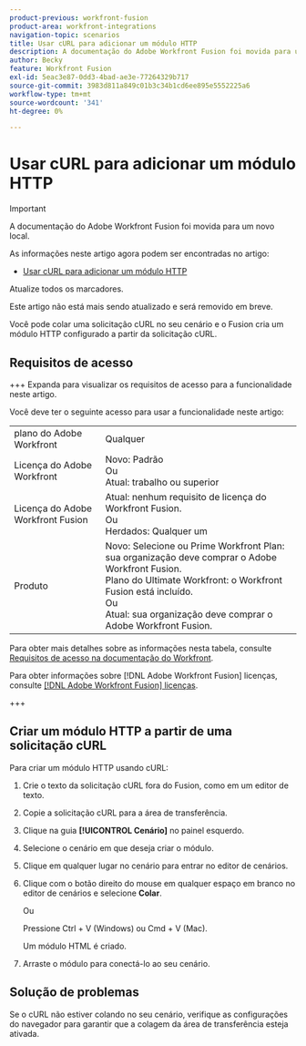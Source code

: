 ```yaml
---
product-previous: workfront-fusion
product-area: workfront-integrations
navigation-topic: scenarios
title: Usar cURL para adicionar um módulo HTTP
description: A documentação do Adobe Workfront Fusion foi movida para um novo local. Este artigo foi descontinuado, mas contém um link para o novo artigo que aborda essa funcionalidade.
author: Becky
feature: Workfront Fusion
exl-id: 5eac3e87-0dd3-4bad-ae3e-77264329b717
source-git-commit: 3983d811a849c01b3c34b1cd6ee895e5552225a6
workflow-type: tm+mt
source-wordcount: '341'
ht-degree: 0%

---
```


# Usar cURL para adicionar um módulo HTTP

>[!IMPORTANT]
>
>A documentação do Adobe Workfront Fusion foi movida para um novo local.
>
>As informações neste artigo agora podem ser encontradas no artigo:
>
>* [Usar cURL para adicionar um módulo HTTP](https://experienceleague.adobe.com/docs/workfront-fusion/using/create-scenarios/add-modules/use-curl-create-http.html)
>
>Atualize todos os marcadores.
>
>Este artigo não está mais sendo atualizado e será removido em breve.

Você pode colar uma solicitação cURL no seu cenário e o Fusion cria um módulo HTTP configurado a partir da solicitação cURL.

## Requisitos de acesso

+++ Expanda para visualizar os requisitos de acesso para a funcionalidade neste artigo.

Você deve ter o seguinte acesso para usar a funcionalidade neste artigo:

<table style="table-layout:auto"> 
  <tbody>  
    <tr>  
      <td>plano do Adobe Workfront</td>  
      <td>Qualquer</td>  
    </tr>  
    <tr>  
      <td>Licença do Adobe Workfront</td>  
      <td>
        Novo: Padrão<br>
        Ou<br>
        Atual: trabalho ou superior
      </td>  
    </tr>  
    <tr>  
      <td>Licença do Adobe Workfront Fusion</td>  
      <td> 
        Atual: nenhum requisito de licença do Workfront Fusion.<br>
        Ou<br>
        Herdados: Qualquer um
      </td>  
    </tr>  
    <tr>  
      <td>Produto</td>  
      <td> 
        Novo: Selecione ou Prime Workfront Plan: sua organização deve comprar o Adobe Workfront Fusion.<br>
        Plano do Ultimate Workfront: o Workfront Fusion está incluído.<br>
        Ou<br>
        Atual: sua organização deve comprar o Adobe Workfront Fusion.
      </td>  
    </tr> 
  </tbody>  
</table>

Para obter mais detalhes sobre as informações nesta tabela, consulte [Requisitos de acesso na documentação do Workfront](/help/quicksilver/administration-and-setup/add-users/access-levels-and-object-permissions/access-level-requirements-in-documentation.md).

Para obter informações sobre [!DNL Adobe Workfront Fusion] licenças, consulte [[!DNL Adobe Workfront Fusion] licenças](../../workfront-fusion/get-started/license-automation-vs-integration.md).

+++

## Criar um módulo HTTP a partir de uma solicitação cURL


Para criar um módulo HTTP usando cURL:

1. Crie o texto da solicitação cURL fora do Fusion, como em um editor de texto.
1. Copie a solicitação cURL para a área de transferência.
1. Clique na guia **[!UICONTROL Cenário]** no painel esquerdo.
1. Selecione o cenário em que deseja criar o módulo.
1. Clique em qualquer lugar no cenário para entrar no editor de cenários.
1. Clique com o botão direito do mouse em qualquer espaço em branco no editor de cenários e selecione **Colar**.

   Ou

   Pressione Ctrl + V (Windows) ou Cmd + V (Mac).


   Um módulo HTML é criado.
1. Arraste o módulo para conectá-lo ao seu cenário.

## Solução de problemas

Se o cURL não estiver colando no seu cenário, verifique as configurações do navegador para garantir que a colagem da área de transferência esteja ativada.


